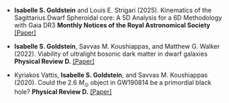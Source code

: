
- <strong>Isabelle S. Goldstein</strong> and Louis E. Strigari (2025). Kinematics of the Sagittarius Dwarf Spheroidal core: A 5D Analysis for a 6D Methodology with Gaia DR3 <strong>Monthly Notices of the Royal Astronomical Society</strong> [[Paper]](https://doi.org/10.1093/mnras/staf1026)

- <strong>Isabelle S. Goldstein</strong>, Savvas M. Koushiappas, and Matthew G. Walker (2022). Viability of ultralight bosonic dark matter in dwarf galaxies <strong>Physical Review D.</strong> [[Paper]](https://doi.org/10.1103/PhysRevD.106.063010)

-  Kyriakos Vattis, <strong>Isabelle S. Goldstein</strong>, and Savvas M. Koushiappas (2020). Could the 2.6 $M_\odot$ object in GW190814 be a primordial black hole? <strong>Physical Review D.</strong> [[Paper]](https://doi.org/10.1103/PhysRevD.102.061301)
